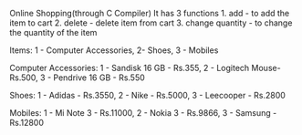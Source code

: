 Online Shopping(through C Compiler)
It has 3 functions 1. add - to add the item to cart
                    2. delete - delete item from cart
                    3. change quantity - to change the quantity of the item  





Items: 1 - Computer Accessories,  2- Shoes, 3 - Mobiles




















Computer Accessories: 1 - Sandisk 16 GB - Rs.355, 2 - Logitech Mouse- Rs.500, 3 - Pendrive 16 GB - Rs.550




























Shoes: 1 - Adidas - Rs.3550, 2 - Nike - Rs.5000, 3 - Leecooper - Rs.2800












































Mobiles: 1 - Mi Note 3 - Rs.11000, 2 - Nokia 3 - Rs.9866, 3 - Samsung - Rs.12800
